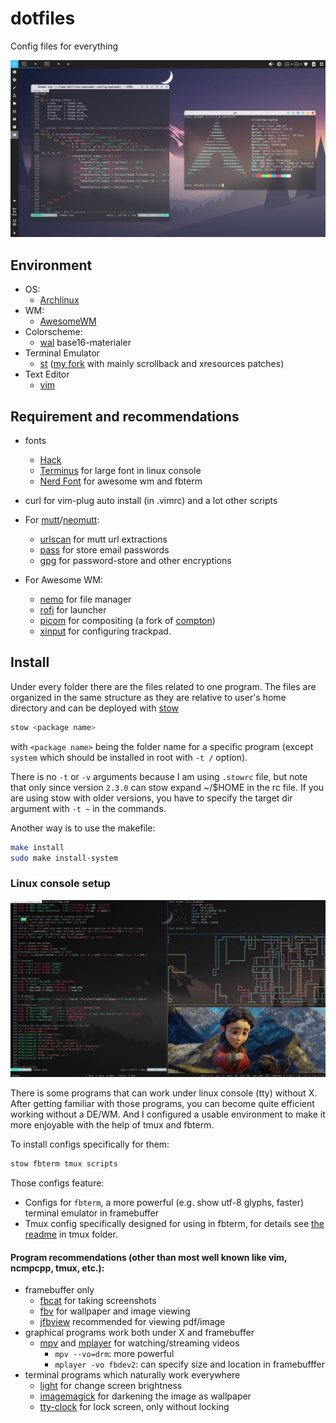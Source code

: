# dotfiles
Config files for everything

![](https://github.com/OliverLew/oliverlew.github.io/blob/pictures/awesomewm.png?raw=true)

## Environment

- OS:
  - [Archlinux](http://www.archlinux.org/)
- WM:
  - [AwesomeWM](https://awesomewm.org/)
- Colorscheme:
  - [wal](https://github.com/dylanaraps/pywal) base16-materialer
- Terminal Emulator
  - [st](https://st.suckless.org/) ([my fork](https://github.com/OliverLew/st) with mainly scrollback and xresources patches)
- Text Editor
  - [vim](https://www.vim.org/)

## Requirement and recommendations

- fonts
  - [Hack](https://github.com/source-foundry/Hack)
  - [Terminus](https://github.com/powerline/fonts/tree/master/Terminus/PSF) for large font in linux console
  - [Nerd Font](https://nerdfonts.com) for awesome wm and fbterm

- curl for vim-plug auto install (in .vimrc) and a lot other scripts

- For [mutt](http://www.mutt.org/)/[neomutt](https://neomutt.org/):
  - [urlscan](https://github.com/firecat53/urlscan) for mutt url extractions
  - [pass](https://www.passwordstore.org/) for store email passwords
  - [gpg](https://gnupg.org/) for password-store and other encryptions

- For Awesome WM:
  - [nemo](https://github.com/linuxmint/nemo) for file manager
  - [rofi](https://github.com/davatorium/rofi) for launcher
  - [picom](https://github.com/yshui/picom) for compositing (a fork of [compton](https://github.com/chjj/compton))
  - [xinput](https://www.x.org/archive/current/doc/man/man1/xinput.1.xhtml) for configuring trackpad.

## Install

Under every folder there are the files related to one program.
The files are organized in the same structure as they are relative to user's home directory
and can be deployed with [stow](https://www.gnu.org/software/stow/)

```sh
stow <package name>
```

with `<package name>` being the folder name for a specific program (except `system` which
should be installed in root with `-t /` option).

There is no `-t` or `-v` arguments because I am using `.stowrc` file, but note that only
since version `2.3.0` can stow expand ~/$HOME in the rc file. If you are using stow
with older versions, you have to specify the target dir argument with `-t ~` in
the commands.

Another way is to use the makefile:

```sh
make install
sudo make install-system
```

### Linux console setup

![](https://github.com/OliverLew/oliverlew.github.io/blob/pictures/fbterm.png?raw=true)

There is some programs that can work under linux console (tty) without X. After getting
familiar with those programs, you can become quite efficient working without a DE/WM.
And I configured a usable environment to make it more enjoyable with the help of tmux and
fbterm.

To install configs specifically for them:

```sh
stow fbterm tmux scripts
```

Those configs feature:

- Configs for `fbterm`, a more powerful (e.g. show utf-8 glyphs, faster) terminal emulator in framebuffer
- Tmux config specifically designed for using in fbterm, for details see [the readme](tmux/) in tmux folder.

#### Program recommendations (other than most well known like vim, ncmpcpp, tmux, etc.):
- framebuffer only
  - [fbcat](https://github.com/jwilk/fbcat) for taking screenshots
  - [fbv](https://github.com/godspeed1989/fbv) for wallpaper and image viewing
  - [jfbview](https://github.com/jichu4n/jfbview) recommended for viewing pdf/image
- graphical programs work both under X and framebuffer
  - [mpv](https://github.com/haikarainen/light) and [mplayer](mplayerhq.hu) for watching/streaming videos
    - `mpv --vo=drm`: more powerful
    - `mplayer -vo fbdev2`: can specify size and location in framebufffer
- terminal programs which naturally work everywhere
  - [light](https://github.com/haikarainen/light) for change screen brightness
  - [imagemagick](https://www.imagemagick.org/) for darkening the image as wallpaper
  - [tty-clock](https://github.com/xorg62/tty-clock) for lock screen, only without locking
